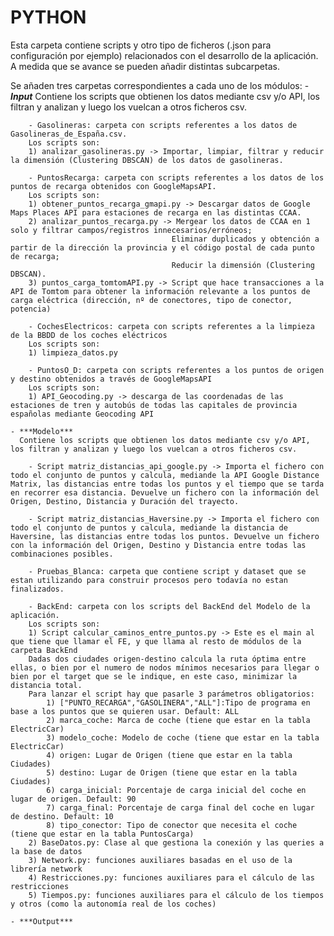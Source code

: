 # PYTHON

Esta carpeta contiene scripts y otro tipo de ficheros (.json para configuración por ejemplo) relacionados con el desarrollo de la aplicación.
A medida que se avance se pueden añadir distintas subcarpetas.

Se añaden tres carpetas correspondientes a cada uno de los módulos:
	- ***Input*** 
	  Contiene los scripts que obtienen los datos mediante csv y/o API, los filtran y analizan y luego los vuelcan a otros ficheros csv. 

		- Gasolineras: carpeta con scripts referentes a los datos de Gasolineras_de_España.csv. 
		Los scripts son: 
		1) analizar_gasolineras.py -> Importar, limpiar, filtrar y reducir la dimensión (Clustering DBSCAN) de los datos de gasolineras.

		- PuntosRecarga: carpeta con scripts referentes a los datos de los puntos de recarga obtenidos con GoogleMapsAPI. 
		Los scripts son: 
		1) obtener_puntos_recarga_gmapi.py -> Descargar datos de Google Maps Places API para estaciones de recarga en las distintas CCAA.
		2) analizar_puntos_recarga.py -> Mergear los datos de CCAA en 1 solo y filtrar campos/registros innecesarios/erróneos;
										Eliminar duplicados y obtención a partir de la dirección la provincia y el código postal de cada punto de recarga;
										Reducir la dimensión (Clustering DBSCAN).
		3) puntos_carga_tomtomAPI.py -> Script que hace transacciones a la API de Tomtom para obtener la información relevante a los puntos de carga eléctrica (dirección, nº de conectores, tipo de conector, potencia)

		- CochesElectricos: carpeta con scripts referentes a la limpieza de la BBDD de los coches eléctricos
		Los scripts son:
		1) limpieza_datos.py 

		- PuntosO_D: carpeta con scripts referentes a los puntos de origen y destino obtenidos a través de GoogleMapsAPI
		Los scripts son:
		1) API_Geocoding.py -> descarga de las coordenadas de las estaciones de tren y autobús de todas las capitales de provincia españolas mediante Geocoding API

	- ***Modelo***
	  Contiene los scripts que obtienen los datos mediante csv y/o API, los filtran y analizan y luego los vuelcan a otros ficheros csv. 
	  
		- Script matriz_distancias_api_google.py -> Importa el fichero con todo el conjunto de puntos y calcula, mediande la API Google Distance Matrix, las distancias entre todas los puntos y el tiempo que se tarda en recorrer esa distancia. Devuelve un fichero con la información del Origen, Destino, Distancia y Duración del trayecto.

		- Script matriz_distancias_Haversine.py -> Importa el fichero con todo el conjunto de puntos y calcula, mediande la distancia de Haversine, las distancias entre todas los puntos. Devuelve un fichero con la información del Origen, Destino y Distancia entre todas las combinaciones posibles.

		- Pruebas_Blanca: carpeta que contiene script y dataset que se estan utilizando para construir procesos pero todavía no estan finalizados.

		- BackEnd: carpeta con los scripts del BackEnd del Modelo de la aplicación.
		Los scripts son: 
		1) Script calcular_caminos_entre_puntos.py -> Este es el main al que tiene que llamar el FE, y que llama al resto de módulos de la carpeta BackEnd
		Dadas dos ciudades origen-destino calcula la ruta óptima entre ellas, o bien por el numero de nodos mínimos necesarios para llegar o bien por el target que se le indique, en este caso, minimizar la distancia total.
		Para lanzar el script hay que pasarle 3 parámetros obligatorios:
			1) ["PUNTO_RECARGA","GASOLINERA","ALL"]:Tipo de programa en base a los puntos que se quieren usar. Default: ALL
			2) marca_coche: Marca de coche (tiene que estar en la tabla ElectricCar)
			3) modelo_coche: Modelo de coche (tiene que estar en la tabla ElectricCar)
			4) origen: Lugar de Origen (tiene que estar en la tabla Ciudades)
			5) destino: Lugar de Origen (tiene que estar en la tabla Ciudades)
			6) carga_inicial: Porcentaje de carga inicial del coche en lugar de origen. Default: 90
			7) carga_final: Porcentaje de carga final del coche en lugar de destino. Default: 10
			8) tipo_conector: Tipo de conector que necesita el coche (tiene que estar en la tabla PuntosCarga)
		2) BaseDatos.py: Clase al que gestiona la conexión y las queries a la base de datos
		3) Network.py: funciones auxiliares basadas en el uso de la librería network
		4) Restricciones.py: funciones auxiliares para el cálculo de las restricciones 
		5) Tiempos.py: funciones auxiliares para el cálculo de los tiempos y otros (como la autonomía real de los coches)

	- ***Output***